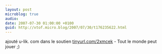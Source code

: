 ```yaml
---
layout: post
microblog: true
audio: 
date: 2007-07-30 01:00:00 +0100
guid: http://xtof.micro.blog/2007/07/30/t176235622.html
---
```

ajouté u-lik. com dans le soutien [tinyurl.com/2xmcek](http://tinyurl.com/2xmcek) - Tout le monde peut jouer ;)
